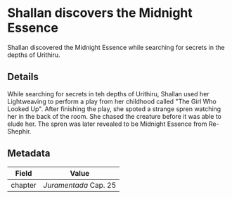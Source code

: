 # Shallan discovers the Midnight Essence
Shallan discovered the Midnight Essence while searching for secrets in the depths of Urithiru.

## Details
While searching for secrets in teh depths of Urithiru, Shallan used her Lightweaving to perform a play from her childhood called "The Girl Who Looked Up". After finishing the play, she spoted a strange spren watching her in the back of the room. She chased the creature before it was able to elude her. The spren was later revealed to be Midnight Essence from Re-Shephir.

## Metadata
| Field | Value |
| ----- | ----- |
| chapter | *Juramentada* Cap. 25 |
